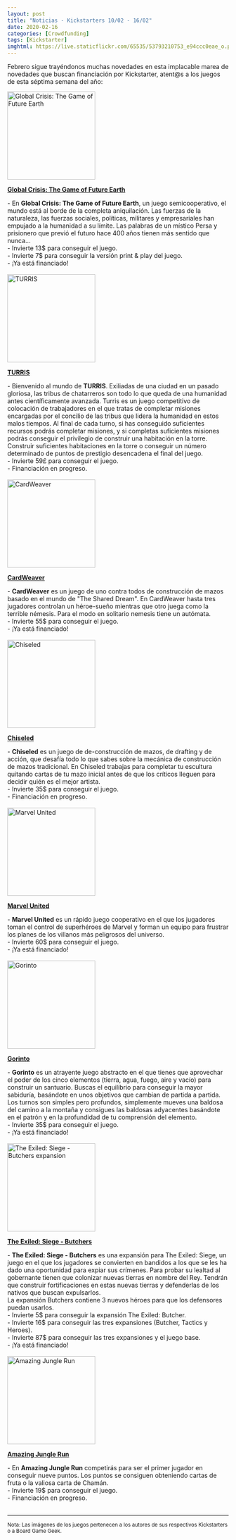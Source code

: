 ```yaml
---
layout: post
title: "Noticias - Kickstarters 10/02 - 16/02"
date: 2020-02-16
categories: [Crowdfunding]
tags: [Kickstarter]
imghtml: https://live.staticflickr.com/65535/53793210753_e94ccc0eae_o.png
---
```


Febrero sigue trayéndonos muchas novedades en esta implacable marea de
novedades que buscan financiación por Kickstarter, atent@s a los juegos de esta 
séptima semana del año:


<div class="row">
    <div class="col-md-3">
        <img width="200" height="200"
            src="https://ksr-ugc.imgix.net/assets/027/575/526/7f11d2fe19b5a091e3bb38bafde73d0e_original.jpg?ixlib=rb-2.1.0&w=680&fit=max&v=1577135951&auto=format&gif-q=50&q=92&s=428fd3c075e2770e7318145506fea4bd"
            class="img-thumbnail" alt="Global Crisis: The Game of Future Earth">
    </div>
    <div class="col-md-9">
        <p>
            <a target="_blank" 
                href="https://www.kickstarter.com/projects/studio9games/global-crisis-the-game-of-future-earth-0?ref=mazmorreoensolitario">
            <strong>Global Crisis: The Game of Future Earth</strong>
            </a>
        </p>
           - En <strong>Global Crisis: The Game of Future Earth</strong>, un
            juego semicooperativo, el
            mundo está al borde de la completa aniquilación. Las fuerzas de la
            naturaleza, las fuerzas sociales, políticas, militares y
            empresariales han empujado a la humanidad a su límite. Las palabras
            de un místico Persa y prisionero que previó el futuro hace 400 años
            tienen más sentido que nunca... 
            <br>
            - Invierte 13$ para conseguir el juego.
            <br>
            - Invierte 7$ para conseguir la versión print & play del juego.
            <br>
           - ¡Ya está financiado!
    </div>
</div>
<br>

<div class="row">
    <div class="col-md-3">
        <img width="200" height="200"
            src="https://ksr-ugc.imgix.net/assets/027/985/219/e9d8a43672ebddb4ed7b49e9f501e09f_original.jpg?ixlib=rb-2.1.0&w=680&fit=max&v=1580921906&auto=format&gif-q=50&q=92&s=af770a09353f06e9a3861d7061d7cccf"
            class="img-thumbnail" alt="TURRIS">
    </div>
    <div class="col-md-9">
        <p>
            <a target="_blank" 
                href="https://www.kickstarter.com/projects/apboardgames/turris?ref=mazmorreoensolitario">
            <strong>TURRIS</strong>
            </a>
        </p>
            - Bienvenido al mundo de <strong>TURRIS</strong>. Exiliadas de una
            ciudad en un pasado gloriosa, las tribus de chatarreros son todo lo
            que queda de una humanidad antes científicamente avanzada. Turris
            es un juego competitivo de colocación de trabajadores en el que
            tratas de completar misiones encargadas por el concilio de las
            tribus que lidera la humanidad en estos malos tiempos. Al final de
            cada turno, si has conseguido suficientes recursos podrás completar
            misiones, y si completas suficientes misiones podrás conseguir el
            privilegio de construir una habitación en la torre. Construir
            suficientes habitaciones en la torre o conseguir un número
            determinado de puntos de prestigio desencadena el final del juego.
            <br>
            - Invierte 59£ para conseguir el juego.
            <br>
           - Financiación en progreso.
    </div>
</div>
<br>

<div class="row">
    <div class="col-md-3">
        <img width="200" height="200"
            src="https://cf.geekdo-images.com/imagepage/img/8bS_TZGR6UgOTXjl86MGWl_MUTI=/fit-in/900x600/filters:no_upscale()/pic5158533.jpg"
            class="img-thumbnail" alt="CardWeaver">
    </div>
    <div class="col-md-9">
        <p>
            <a target="_blank" 
                href="https://www.kickstarter.com/projects/odampublishing/cardweaver?ref=mazmorreoensolitario">
            <strong>CardWeaver</strong>
            </a>
        </p>
            - <strong>CardWeaver</strong> es un juego de uno contra todos de
            construcción de mazos basado en el mundo de "The Shared Dream". En
            CardWeaver hasta tres jugadores controlan un héroe-sueño mientras
            que otro juega como la terrible némesis. Para el modo en solitario
            nemesis tiene un autómata.
            <br>
            - Invierte 55$ para conseguir el juego.
            <br>
           - ¡Ya está financiado!
    </div>
</div>
<br>

<div class="row">
    <div class="col-md-3">
        <img width="200" height="200"
            src="https://ksr-ugc.imgix.net/assets/027/902/232/8ef9c573ca57d2cb5f6d10ba040e8aca_original.png?ixlib=rb-2.1.0&w=680&fit=max&v=1580321667&auto=format&gif-q=50&lossless=true&s=83a109326a7c2c3c403980fafd3a2a0e"
            class="img-thumbnail" alt="Chiseled">
    </div>
    <div class="col-md-9">
        <p>
            <a target="_blank" 
                href="https://www.kickstarter.com/projects/copperfroggames/chiseled?ref=mazmorreoensolitario">
            <strong>Chiseled</strong>
            </a>
        </p>
            - <strong>Chiseled</strong> es un juego de de-construcción de
            mazos, de drafting y de acción, que desafía todo lo que sabes sobre
            la mecánica de construcción de mazos tradicional. En Chiseled
            trabajas para completar tu escultura quitando cartas de tu mazo
            inicial antes de que los críticos lleguen para decidir quién es el
            mejor artista.
            <br>
            - Invierte 35$ para conseguir el juego.
            <br>
           - Financiación en progreso.
    </div>
</div>
<br>

<div class="row">
    <div class="col-md-3">
        <img width="200" height="200"
            src="https://cf.geekdo-images.com/imagepage/img/Nhx_XoY04Fcp8aM86RAJBvyu40A=/fit-in/900x600/filters:no_upscale()/pic5231006.jpg"
            class="img-thumbnail" alt="Marvel United">
    </div>
    <div class="col-md-9">
        <p>
            <a target="_blank" 
                href="https://www.kickstarter.com/projects/cmon/marvel-united?ref=mazmorreoensolitario">
            <strong>Marvel United</strong>
            </a>
        </p>
            - <strong>Marvel United</strong> es un rápido juego cooperativo en
            el que los jugadores toman el control de superhéroes de Marvel y
            forman un equipo para frustrar los planes de los villanos más
            peligrosos del universo. 
            <br>
            - Invierte 60$ para conseguir el juego.
            <br>
           - ¡Ya está financiado!
    </div>
</div>
<br>

<div class="row">
    <div class="col-md-3">
        <img width="200" height="200"
            src="https://ksr-ugc.imgix.net/assets/028/058/264/215f948358e4f6e5f1f94b8b148481f9_original.jpg?ixlib=rb-2.1.0&w=680&fit=max&v=1581464051&auto=format&gif-q=50&q=92&s=524b5cfe184ba58c95e59c35c5bd9e76"
            class="img-thumbnail" alt="Gorinto">
    </div>
    <div class="col-md-9">
        <p>
            <a target="_blank" 
                href="https://www.kickstarter.com/projects/697528475/gorinto?ref=mazmorreoensolitario">
            <strong>Gorinto</strong>
            </a>
        </p>
            - <strong>Gorinto</strong> es un atrayente juego abstracto en el
            que tienes que aprovechar el poder de los cinco elementos (tierra,
            agua, fuego, aire y vacío) para construir un santuario. Buscas el
            equilibrio para conseguir la mayor sabiduría, basándote en unos
            objetivos que cambian de partida a partida. Los turnos son simples
            pero profundos, simplemente mueves una baldosa del camino a la
            montaña y consigues las baldosas adyacentes basándote en el patrón
            y en la profundidad de tu comprensión del elemento.
            <br>
            - Invierte 35$ para conseguir el juego.
            <br>
           - ¡Ya está financiado!
    </div>
</div>
<br>

<div class="row">
    <div class="col-md-3">
        <img width="200" height="200"
            src="https://ksr-ugc.imgix.net/assets/028/070/236/90dc5113905ae48e13e870db3bc0f9b1_original.jpg?ixlib=rb-2.1.0&w=680&fit=max&v=1581542845&auto=format&gif-q=50&q=92&s=50b11f7931d60375a1891ee6d62dcbe9"
            class="img-thumbnail" alt="The Exiled: Siege - Butchers expansion">
    </div>
    <div class="col-md-9">
        <p>
            <a target="_blank" 
                href="https://www.kickstarter.com/projects/730648781/the-exiled-siege-butchers-expansion-and-core-box?ref=mazmorreoensolitario">
            <strong>The Exiled: Siege - Butchers</strong>
            </a>
        </p>
            - <strong>The Exiled: Siege - Butchers</strong> es una expansión
            para The Exiled: Siege, un juego en el que los jugadores se
            convierten en bandidos a los que se les ha dado una oportunidad
            para expiar sus crímenes. Para probar su lealtad al gobernante
            tienen que colonizar nuevas tierras en nombre del Rey. Tendrán que
            construir fortificaciones en estas nuevas tierras y defenderlas de
            los nativos que buscan expulsarlos.
            <br>La expansión
            Butchers contiene 3 nuevos héroes para que los defensores puedan
            usarlos. 
            <br>
            - Invierte 5$ para conseguir la expansión The Exiled: Butcher.
            <br>
            - Invierte 16$ para conseguir las tres expansiones (Butcher,
            Tactics y Heroes).
            <br>
            - Invierte 87$ para conseguir las tres expansiones y el juego base.
            <br>
           - ¡Ya está financiado!
    </div>
</div>
<br>

<div class="row">
    <div class="col-md-3">
        <img width="200" height="200"
            src="https://ksr-ugc.imgix.net/assets/027/986/725/dc82da10685c12bfa5e176f250a3095a_original.jpg?ixlib=rb-2.1.0&w=680&fit=max&v=1580929836&auto=format&gif-q=50&q=92&s=081b6f42229e18e59ccc62be6de4990f"
            class="img-thumbnail" alt="Amazing Jungle Run">
    </div>
    <div class="col-md-9">
        <p>
            <a target="_blank" 
                href="https://www.kickstarter.com/projects/ajrun/amazing-jungle-run-game?ref=mazmorreoensolitario">
            <strong>Amazing Jungle Run</strong>
            </a>
        </p>
            - En <strong>Amazing Jungle Run</strong> competirás para ser el
            primer jugador en conseguir nueve puntos. Los puntos se consiguen
            obteniendo cartas de fruta o la valiosa carta de Chamán.
            <br>
            - Invierte 19$ para conseguir el juego.
            <br>
           - Financiación en progreso.
    </div>
</div>
<br>



<hr>

<small>Nota: Las imágenes de los juegos pertenecen a los autores de sus
respectivos Kickstarters o a Board Game Geek.</small>
